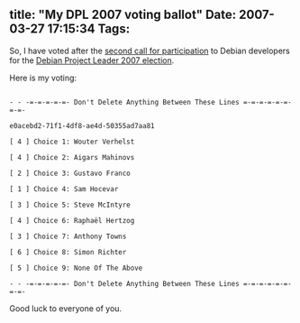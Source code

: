 title: "My DPL 2007 voting ballot"
Date: 2007-03-27 17:15:34
Tags: 
---
<p>So, I have voted after the <a href="http://lists.debian.org/debian-devel-announce/2007/03/msg00021.html" target="_blank">second call for participation</a> to Debian developers for the <a href="http://www.debian.org/vote/2007/vote_001" target="_blank">Debian Project Leader 2007 election</a>.</p>

<p>Here is my voting:<br/><code><br/>
- - -=-=-=-=-=- Don't Delete Anything Between These Lines =-=-=-=-=-=-=-=-<br/>
e0acebd2-71f1-4df8-ae4d-50355ad7aa81<br/>
[ 4 ] Choice 1: Wouter Verhelst<br/>
[ 4 ] Choice 2: Aigars Mahinovs<br/>
[ 2 ] Choice 3: Gustavo Franco<br/>
[ 1 ] Choice 4: Sam Hocevar<br/>
[ 3 ] Choice 5: Steve McIntyre<br/>
[ 4 ] Choice 6: Raphaël Hertzog<br/>
[ 3 ] Choice 7: Anthony Towns<br/>
[ 6 ] Choice 8: Simon Richter<br/>
[ 5 ] Choice 9: None Of The Above<br/>
- - -=-=-=-=-=- Don't Delete Anything Between These Lines =-=-=-=-=-=-=-=-<br/></code></p>

<p>Good luck to everyone of you.</p>
